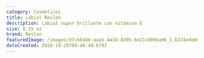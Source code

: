 ```yaml
---
category: Cosmeticos
title: Labial Revlon
description: Labial super brillante con vitamina E
size: 0.15 oz
brand: Revlon
featuredImage: /images/d7cb64be-aaa5-4a1b-8395-6e21c009ba96_1.b374ede6090905d22a08fe339530b0fa-1-.jpeg
dateCreated: 2020-10-20T04:40:49.679Z
---
```


